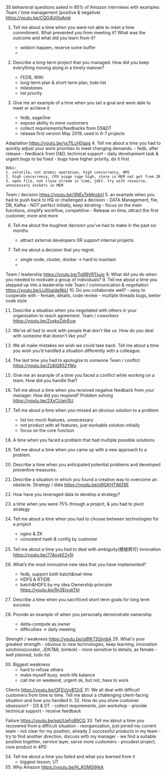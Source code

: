 35 behavioral questions asked in 95% of Amazon interviews with examples
Team / time management (positive & negative) https://youtu.be/CQG4Ui0oAmk
1. Tell me about a time when you were not able to meet a time commitment. What prevented you from meeting it? What was the outcome and what did you learn from it?
    - seldom happen, reserve some buffer
    -

2. Describe a long-term project that you managed. How did you keep everything moving along in a timely manner?
    - FEDB, WIKI
    - long-term plan & short-term plan, todo list
    - milestones
    - list priority

3. Give me an example of a time when you set a goal and were able to meet or achieve it
    - fedb, sageOne
    - expose ability to more customers
    - collect requirements/feedbacks from DS&DT
    - release first version May 2019, used in 6-7 projects

Adaptation https://youtu.be/ys7fLcH5gpg
4. Tell me about a time you had to quickly adjust your work priorities to meet changing demands.
    - fedb, after release
    - feedback from D&D, technical support
    - daily development task & urgent bugs to be fixed
    - bugs have higher priority, do it first

    BUGs:
    1. volatile, not atomic operation, high concurrency, NPE
    2. high concurrency, CPU usage rage high, store in MEM not get from ZK
    3. open file, not close stream in time, jdk7, try with resource, unnecessary sockets in MEM

Team / decision https://youtu.be/3NExTeMnobU
5. an example when you had to push back to HQ or challenged a decision
    - DATA Management, file, DB, Kafka
    - NOT perfect initially, keep iterating
    - focus on the main functions, simplify workflow, competitive
    - Release on time, attract the first customer, more and more

6. Tell me about the toughest decision you've had to make in the past six months
    - attract external developers OR support internal projects

7. Tell me about a decision that you regret.
    - single node, cluster, docker -> hard to maintain
    -

Team / leadership https://youtu.be/Tg6BVRTsuic
8. What did you do when you needed to motivate a group of individuals?
9. Tell me about a time you stepped up into a leadership role
Team / communication & negotiation https://youtu.be/UJXkaide9bU
10. Do you collaborate well?
    - easy to cooperate with
    - female, details, code review
    - multiple threads bugs, better code style

11. Describe a situation when you negotiated with others in your organization to reach agreement.
Team / coworkers https://youtu.be/ZsxkoZdyEcw
12. We've all had to work with people that don't like us. How do you deal with someone that doesn't like you?
13. We all make mistakes we wish we could take back. Tell me about a time you wish you’d handled a situation differently with a colleague.
14. The last time you had to apologize to someone
Team / conflict https://youtu.be/Zz8iQ852YMs
15. Give me an example of a time you faced a conflict while working on a team. How did you handle that?
16. Tell me about a time when you received negative feedback from your manager. How did you respond?
Problem solving https://youtu.be/2XxCUain1IU
17. Tell me about a time when you missed an obvious solution to a problem
    - list too much features, unnecessary
    - not product with all features, just workable solution initially
    - focus on the core function

18. A time when you faced a problem that had multiple possible solutions
19. Tell me about a time when you came up with a new approach to a problem.
20. Describe a time when you anticipated potential problems and developed preventive measures.
21. Describe a situation in which you found a creative way to overcome an obstacle.
Strategy / data https://youtu.be/oRGKHTiM29E
22. How have you leveraged data to develop a strategy?
23. a time when you were 75% through a project, & you had to pivot strategy
24. Tell me about a time when you had to choose between technologies for a project
    - nginx & ZK
    - consistent hash & config by customer

25. Tell me about a time you had to deal with ambiguity(模棱两可)
Innovation https://youtu.be/774ovkE2y5I
26. What’s the most innovative new idea that you have implemented?
    - fedb, support both batch&real-time
    - HDFS & RTIDB
    - batch&HDFS by my idea
Ownership principle https://youtu.be/Rn3EjvukTkI
27. Describe a time when you sacrificed short term goals for long term success
28. Provide an example of when you personally demonstrate ownership.
    - delta-compute as owner
    - difficulties -> daily meeting

Strength / weakness https://youtu.be/q8fK73QjmbA
29. What's your greatest strength
    - obvious to new technologies, keep learning, innovation solutions(curator, JDK7&8, lombok)
    - more sensitive to details, as female
    - well planned, todo list

30. Biggest weakness
    - hard to refuse others
    - make myself busy, work-life balance
    - call me on weekend, urgent ok, but not, have to work

Clients https://youtu.be/OFEUzyB12rE
31. We all deal with difficult customers from time to time. Tell me about a challenging client-facing situation and how you handled it.
32. How do you show customer obsession?
    - DS & DT
    - collect requirements, join workshop
    - provide technical support
    - receive feedback

Failure https://youtu.be/eaUUeFoB9CQ
33. Tell me about a time you recovered from a difficult situation
    - reorganization, just joined my current team
    - not clear for my position, already 2 successful products in my team
    - try to find another direction, discuss with my manager
    - we find a suitable position together, service layer, serve more customers
    - proudest project, core product in 4PD

34. Tell me about a time you failed and what you learned from it
    - biggest lesson, UT
35. Why Amazon https://youtu.be/H_KGM0i9jkA
